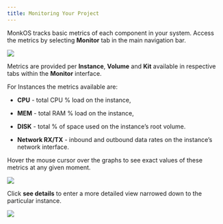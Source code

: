 ```yaml
---
title: Monitoring Your Project
---
```


MonkOS tracks basic metrics of each component in your system. Access the metrics by selecting **Monitor** tab in the main navigation bar.

![](/img/docs/gui/gui10.png)

Metrics are provided per **Instance**, **Volume** and **Kit** available in respective tabs within the **Monitor** interface.

For Instances the metrics available are:

*   **CPU** - total CPU % load on the instance,
    
*   **MEM** - total RAM % load on the instance,
    
*   **DISK** - total % of space used on the instance’s root volume.
    
*   **Network RX/TX** \- inbound and outbound data rates on the instance’s network interface.
    

Hover the mouse cursor over the graphs to see exact values of these metrics at any given moment.

![](/img/docs/gui/gui2.png)

Click **see details** to enter a more detailed view narrowed down to the particular instance.

![](/img/docs/gui/gui25.png)